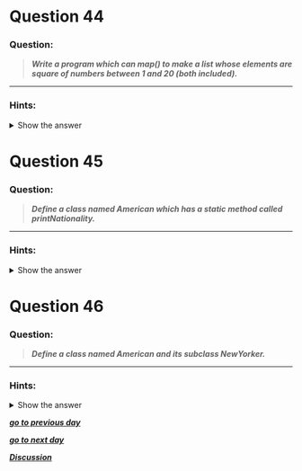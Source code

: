 
</details>

# Question 44

### **Question:**
>***Write a program which can map() to make a list whose elements are square of numbers between 1 and 20 (both included).***

---------------

### Hints:
<details>  <summary>Show the answer</summary>

>***Use map() to generate a list. Use lambda to define anonymous functions.***

---------------

**Main Author's Solution: Python 2**
```python
squaredNumbers = map(lambda x: x**2, range(1,21))
print squaredNumbers
```
----------------
**My Solution: Python 3**
```python
def sqr(x):
    return x*x

squaredNumbers = list(map(sqr, range(1,21)))
print (squaredNumbers)
```
----------------------------------------


</details>

# Question 45

### **Question:**
>***Define a class named American which has a static method called printNationality.***

---------------------
### Hints:
<details>  <summary>Show the answer</summary>
 
>***Use @staticmethod decorator to define class static method.There are also two more methods.To know more, go to this [link](https://realpython.com/blog/python/instance-class-and-static-methods-demystified/).***

---------------------
**Main Author's Solution: Python 2**
```python
class American(object):
    @staticmethod
    def printNationality():
        print "America"

anAmerican = American()
anAmerican.printNationality()
American.printNationality()
```
--------------------------
**My Solution: Python 3**
```python
class American():
    @staticmethod
    def printNationality():
        print("I am American")

american = American()
american.printNationality()   # this will not run if @staticmethod does not decorates the function.
                              # Because the class has no inctance.

American.printNationality()   # this will run even though the @staticmethod
                              # does not decorate printNationality()
```
----------------------------------------


</details>

# Question 46

### **Question:**
>***Define a class named American and its subclass NewYorker.***

------------

### Hints:
<details>  <summary>Show the answer</summary>
 
>**Use class Subclass(ParentClass) to define a subclass.***

------------

**Main Author's Solution: Python 2**
```python
class American(object):
    pass

class NewYorker(American):
    pass

anAmerican = American()
aNewYorker = NewYorker()
print anAmerican
print aNewYorker
```
----------------
**My Solution: Python 3**
```python
class American():
    pass

class NewYorker(American):
    pass

american = American()
newyorker = NewYorker()

print(american)
print(newyorker)
```
----------------------------------------

</details>

[***go to previous day***](Documentation/../Day_11.md "Day 11")

[***go to next day***](Documentation/../Day_13.md "Day 13")

[***Discussion***](https://github.com/darkprinx/100-plus-Python-programming-exercises-extended/issues/3)
